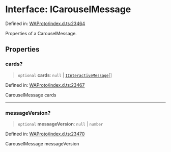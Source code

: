 # Interface: ICarouselMessage

Defined in: [WAProto/index.d.ts:23464](https://github.com/Fokusdotid/Baileys/blob/49e815e65b8f4aea31725e09dcf4815734557e39/WAProto/index.d.ts#L23464)

Properties of a CarouselMessage.

## Properties

### cards?

> `optional` **cards**: `null` \| [`IInteractiveMessage`](../../../interfaces/IInteractiveMessage.md)[]

Defined in: [WAProto/index.d.ts:23467](https://github.com/Fokusdotid/Baileys/blob/49e815e65b8f4aea31725e09dcf4815734557e39/WAProto/index.d.ts#L23467)

CarouselMessage cards

***

### messageVersion?

> `optional` **messageVersion**: `null` \| `number`

Defined in: [WAProto/index.d.ts:23470](https://github.com/Fokusdotid/Baileys/blob/49e815e65b8f4aea31725e09dcf4815734557e39/WAProto/index.d.ts#L23470)

CarouselMessage messageVersion
